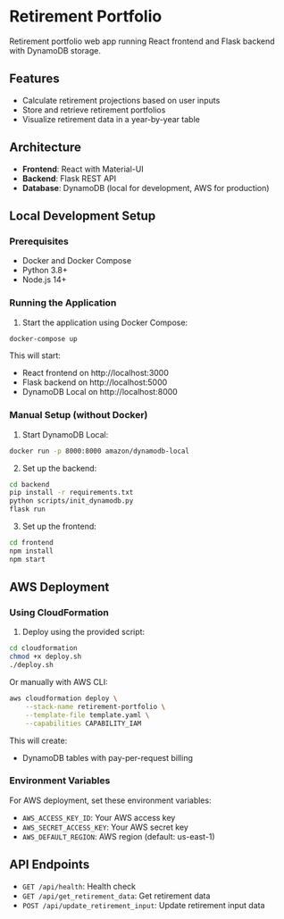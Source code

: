 # Retirement Portfolio

Retirement portfolio web app running React frontend and Flask backend with DynamoDB storage.

## Features

- Calculate retirement projections based on user inputs
- Store and retrieve retirement portfolios
- Visualize retirement data in a year-by-year table

## Architecture

- **Frontend**: React with Material-UI
- **Backend**: Flask REST API
- **Database**: DynamoDB (local for development, AWS for production)

## Local Development Setup

### Prerequisites

- Docker and Docker Compose
- Python 3.8+
- Node.js 14+

### Running the Application

1. Start the application using Docker Compose:

```bash
docker-compose up
```

This will start:
- React frontend on http://localhost:3000
- Flask backend on http://localhost:5000
- DynamoDB Local on http://localhost:8000

### Manual Setup (without Docker)

1. Start DynamoDB Local:

```bash
docker run -p 8000:8000 amazon/dynamodb-local
```

2. Set up the backend:

```bash
cd backend
pip install -r requirements.txt
python scripts/init_dynamodb.py
flask run
```

3. Set up the frontend:

```bash
cd frontend
npm install
npm start
```

## AWS Deployment

### Using CloudFormation

1. Deploy using the provided script:

```bash
cd cloudformation
chmod +x deploy.sh
./deploy.sh
```

Or manually with AWS CLI:

```bash
aws cloudformation deploy \
    --stack-name retirement-portfolio \
    --template-file template.yaml \
    --capabilities CAPABILITY_IAM
```

This will create:
- DynamoDB tables with pay-per-request billing

### Environment Variables

For AWS deployment, set these environment variables:

- `AWS_ACCESS_KEY_ID`: Your AWS access key
- `AWS_SECRET_ACCESS_KEY`: Your AWS secret key
- `AWS_DEFAULT_REGION`: AWS region (default: us-east-1)

## API Endpoints

- `GET /api/health`: Health check
- `GET /api/get_retirement_data`: Get retirement data
- `POST /api/update_retirement_input`: Update retirement input data